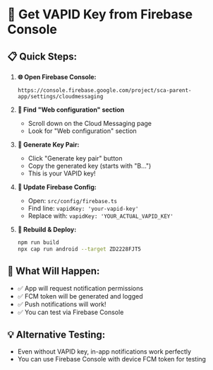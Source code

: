 # 🔑 Get VAPID Key from Firebase Console

## 📋 **Quick Steps:**

1. **🌐 Open Firebase Console:**
   ```
   https://console.firebase.google.com/project/sca-parent-app/settings/cloudmessaging
   ```

2. **📍 Find "Web configuration" section**
   - Scroll down on the Cloud Messaging page
   - Look for "Web configuration" section

3. **🔧 Generate Key Pair:**
   - Click "Generate key pair" button
   - Copy the generated key (starts with "B...")
   - This is your VAPID key!

4. **📝 Update Firebase Config:**
   - Open: `src/config/firebase.ts`
   - Find line: `vapidKey: 'your-vapid-key'`
   - Replace with: `vapidKey: 'YOUR_ACTUAL_VAPID_KEY'`

5. **🔄 Rebuild & Deploy:**
   ```bash
   npm run build
   npx cap run android --target ZD2228FJT5
   ```

## 🎯 **What Will Happen:**
- ✅ App will request notification permissions
- ✅ FCM token will be generated and logged
- ✅ Push notifications will work!
- ✅ You can test via Firebase Console

## 💡 **Alternative Testing:**
- Even without VAPID key, in-app notifications work perfectly
- You can use Firebase Console with device FCM token for testing 